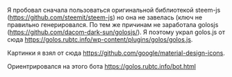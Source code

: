 Я пробовал сначала пользоваться оригинальной библиотекой steem-js (https://github.com/steemit/steem-js) 
но она не завелась (ключ не правильно генерировался. 
По тем же причинам не заработала golosjs (https://github.com/dacom-dark-sun/golosjs/). 
Я поэтому украл golos.js от сюда https://golos.rubtc.info/wp-content/plugins/golos/golos.js.

Картинки я взял от сюда https://github.com/google/material-design-icons.

Ориентрировался на этого бота https://golos.rubtc.info/bot.html


